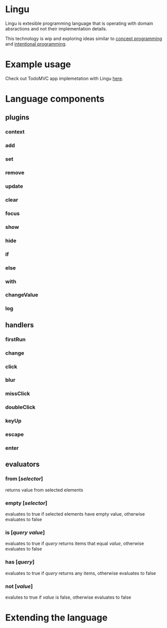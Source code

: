# Lingu

Lingu is extesible programming language that is operating with domain absractions and not their implementation details.

This technology is wip and exploring ideas similar to [concept programming](https://en.wikipedia.org/wiki/Concept_programming)
and [intentional programming](https://en.wikipedia.org/wiki/Intentional_programming).

# Example usage

Check out TodoMVC app implemetation with Lingu [here](https://github.com/tautvilas/lingu/tree/master/todomvc).

# Language components

## plugins

### context
### add
### set
### remove
### update
### clear
### focus
### show
### hide
### if
### else
### with
### changeValue
### log

## handlers

### firstRun
### change
### click
### blur
### missClick
### doubleClick
### keyUp
### escape
### enter

## evaluators

### from [*selector*]

returns value from selected elements

### empty [*selector*]

evaluates to true if selected elements have empty value, otherwise evaluates to false

### is [*query* *value*]

evaluates to true if *query* returns items that equal *value*, otherwise evaluates to false

### has [*query*]

evaluates to true if *query* returns any items, otherwise evaluates to false

### not [*value*]

evalutes to true if *value* is false, otherwise evaluates to false

# Extending the language
